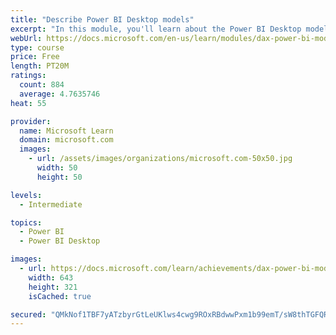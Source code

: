 ```yaml
---
title: "Describe Power BI Desktop models"
excerpt: "In this module, you'll learn about the Power BI Desktop model structure, star schema design basics, analytics queries, and report visual configuration. This module provides a strong foundation on which you can learn to optimize model designs and add model calculations."
webUrl: https://docs.microsoft.com/en-us/learn/modules/dax-power-bi-models/
type: course
price: Free
length: PT20M
ratings:
  count: 884
  average: 4.7635746
heat: 55

provider:
  name: Microsoft Learn
  domain: microsoft.com
  images:
    - url: /assets/images/organizations/microsoft.com-50x50.jpg
      width: 50
      height: 50

levels:
  - Intermediate

topics:
  - Power BI
  - Power BI Desktop

images:
  - url: https://docs.microsoft.com/learn/achievements/dax-power-bi-models-social.png
    width: 643
    height: 321
    isCached: true

secured: "QMkNof1TBF7yATzbyrGtLeUKlws4cwg9ROxRBdwwPxm1b99emT/sW8thTGFQRC6QQbdmwM6J0aTGPwu+BW6ZUfEfDYV994TkAs6BlJ36gvmkbho0bYjRVIxZe2uCMNg0gb2c8b17+o9CUcx0bKy9uNKBZOZF7R3gquMRgYNJTcozK77yMYdEWZLlFNjly2gqtyTxEDTKqni/yQuChHeMigFNeFt8lpO0O7aA+1AJI258nzMREX/TYilo+nAmSmw8Qdgb+Bs0Ug4IoA5Lxu46Gi4mrYsxcOBq6ZgQX/EsMzdadPyOsNK9W5JASsh5AGyaO18URMj8l4X3olEZNcAk/ErTe04GYgvlYoC2usgHh+rfbpQ8Ns5ASM1poUtrWWtLHV8vJkbhQoojbcRs6wcOZdBcVD/lzll9jl5XpL+a21A=;ROfYvyc3CblCGcFKOHbVHA=="
---
```


